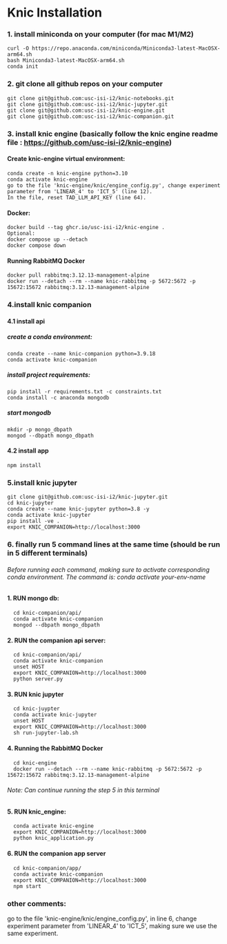 
# Knic Installation
### 1. install miniconda on your computer (for mac M1/M2)
  ```
  curl -O https://repo.anaconda.com/miniconda/Miniconda3-latest-MacOSX-arm64.sh
  bash Miniconda3-latest-MacOSX-arm64.sh
  conda init
  ```
  
### 2. git clone all github repos on your computer
  ```
  git clone git@github.com:usc-isi-i2/knic-notebooks.git
  git clone git@github.com:usc-isi-i2/knic-jupyter.git
  git clone git@github.com:usc-isi-i2/knic-engine.git
  git clone git@github.com:usc-isi-i2/knic-companion.git
  ```
### 3. install knic engine (basically follow the knic engine readme file : https://github.com/usc-isi-i2/knic-engine)
#### Create knic-engine virtual environment:
    
    conda create -n knic-engine python=3.10
    conda activate knic-engine
    go to the file 'knic-engine/knic/engine_config.py', change experiment parameter from 'LINEAR_4' to 'ICT_5' (line 12). 
    In the file, reset TAD_LLM_API_KEY (line 64). 
    
#### Docker:
    
    docker build --tag ghcr.io/usc-isi-i2/knic-engine .
    Optional:
    docker compose up --detach
    docker compose down
    
#### Running RabbitMQ Docker
    
    docker pull rabbitmq:3.12.13-management-alpine
    docker run --detach --rm --name knic-rabbitmq -p 5672:5672 -p 15672:15672 rabbitmq:3.12.13-management-alpine
    

### 4.install knic companion
#### 4.1 install api  
##### create a conda environment:
    
    conda create --name knic-companion python=3.9.18
    conda activate knic-companion
    
##### install project requirements: 
    
    pip install -r requirements.txt -c constraints.txt
    conda install -c anaconda mongodb
    
##### start mongodb
    
    mkdir -p mongo_dbpath
    mongod --dbpath mongo_dbpath
    
#### 4.2 install app 
    
    npm install
    

### 5.install knic jupyter
    
    git clone git@github.com:usc-isi-i2/knic-jupyter.git
    cd knic-jupyter
    conda create --name knic-jupyter python=3.8 -y
    conda activate knic-jupyter
    pip install -ve .
    export KNIC_COMPANION=http://localhost:3000
    

### 6. finally run 5 command lines at the same time (should be run in 5 different terminals)
###### Before running each command, making sure to activate corresponding conda environment. The command is: conda activate your-env-name
#### 1. RUN mongo db:
      
      cd knic-companion/api/
      conda activate knic-companion
      mongod --dbpath mongo_dbpath
      
#### 2. RUN the companion api server:
      
      cd knic-companion/api/
      conda activate knic-companion
      unset HOST
      export KNIC_COMPANION=http://localhost:3000
      python server.py
      
#### 3. RUN knic jupyter
      
      cd knic-juypter
      conda activate knic-jupyter
      unset HOST
      export KNIC_COMPANION=http://localhost:3000
      sh run-jupyter-lab.sh
      
#### 4. Running the RabbitMQ Docker
      cd knic-engine
      docker run --detach --rm --name knic-rabbitmq -p 5672:5672 -p 15672:15672 rabbitmq:3.12.13-management-alpine
###### Note: Can continue running the step 5 in this terminal   

#### 5. RUN knic_engine:
      
      conda activate knic-engine
      export KNIC_COMPANION=http://localhost:3000
      python knic_application.py
      
#### 6. RUN the companion app server
      
      cd knic-companion/app/
      conda activate knic-companion
      export KNIC_COMPANION=http://localhost:3000
      npm start
      

### other comments:
go to the file 'knic-engine/knic/engine_config.py', in line 6, change experiment parameter from 'LINEAR_4' to 'ICT_5', making sure we use the same experiment. 
